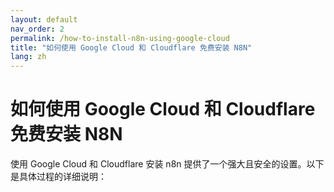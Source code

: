 ```yaml
---
layout: default
nav_order: 2
permalink: /how-to-install-n8n-using-google-cloud
title: "如何使用 Google Cloud 和 Cloudflare 免费安装 N8N"
lang: zh
---
```


# 如何使用 Google Cloud 和 Cloudflare 免费安装 N8N

使用 Google Cloud 和 Cloudflare 安装 n8n 提供了一个强大且安全的设置。以下是具体过程的详细说明：